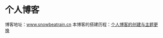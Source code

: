 # 个人博客

博客地址：www.snowbeatrain.cn
本博客的搭建历程：[个人博客的创建与主题更换][1]

  [1]: https://snowbeatrain.cn/2018/03/09/hexo%E4%B8%AA%E4%BA%BA%E5%8D%9A%E5%AE%A2%E7%9A%84%E5%88%9B%E5%BB%BA/

